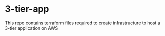 # 3-tier-app
This repo contains terraform files required to create infrastructure to host a 3-tier application on AWS
